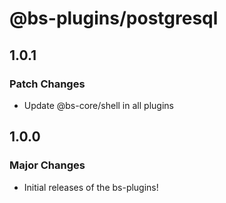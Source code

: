 # @bs-plugins/postgresql

## 1.0.1

### Patch Changes

- Update @bs-core/shell in all plugins

## 1.0.0

### Major Changes

- Initial releases of the bs-plugins!
